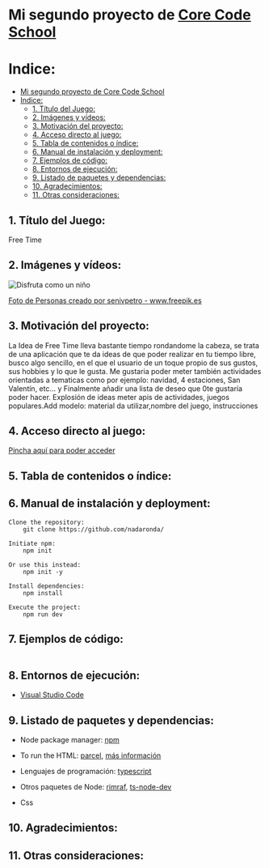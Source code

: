 # Mi segundo proyecto de [Core Code School](https://www.corecode.school/)
# Indice:
- [Mi segundo proyecto de Core Code School](#mi-segundo-proyecto-de-core-code-school)
- [Indice:](#indice)
  - [1. Título del Juego:](#1-título-del-juego)
  - [2. Imágenes y vídeos:](#2-imágenes-y-vídeos)
  - [3. Motivación del proyecto:](#3-motivación-del-proyecto)
  - [4. Acceso directo al juego:](#4-acceso-directo-al-juego)
  - [5. Tabla de contenidos o índice:](#5-tabla-de-contenidos-o-índice)
  - [6. Manual de instalación y deployment:](#6-manual-de-instalación-y-deployment)
  - [7. Ejemplos de código:](#7-ejemplos-de-código)
  - [8. Entornos de ejecución:](#8-entornos-de-ejecución)
  - [9. Listado de paquetes y dependencias:](#9-listado-de-paquetes-y-dependencias)
  - [10. Agradecimientos:](#10-agradecimientos)
  - [11. Otras consideraciones:](#11-otras-consideraciones)


## 1. Título del Juego:
Free Time

## 2. Imágenes y vídeos:
![Disfruta como un niño ](./img/niñosCorriendo.jpg)

<a href='https://www.freepik.es/fotos/personas'>Foto de Personas creado por senivpetro - www.freepik.es</a>

## 3. Motivación del proyecto:
La Idea de Free Time lleva bastante tiempo rondandome la cabeza, se trata de una aplicación que te da ideas de que poder realizar en tu tiempo libre, busco algo sencillo, en el que el usuario de un toque propio de sus gustos, sus hobbies y lo que le gusta. Me gustaria poder meter también actividades orientadas a tematicas como por ejemplo: navidad, 4 estaciones, San Valentín, etc... y Finalmente añadir una lista de deseo que 0te gustaría poder hacer.
Explosión de ideas meter apis de actividades, juegos populares.Add modelo: material da utilizar,nombre del juego, instrucciones

## 4. Acceso directo al juego:
[Pincha aquí para poder acceder](https://nadaronda.github.io/)

## 5. Tabla de contenidos o índice:
 
## 6. Manual de instalación y deployment:
```
Clone the repository:
    git clone https://github.com/nadaronda/

Initiate npm:
    npm init

Or use this instead:
    npm init -y

Install dependencies:
    npm install

Execute the project:
    npm run dev

``` 
## 7. Ejemplos de código:

```js

```

## 8. Entornos de ejecución:
* [Visual Studio Code](https://code.visualstudio.com/Download)
  
## 9. Listado de paquetes y dependencias:
* Node package manager: [npm](https://www.npmjs.com/)
* To run the HTML: [parcel](https://www.npmjs.com/package/parcel ), [más información](https://parceljs.org/languages/javascript/#classic-scripts)

*  Lenguajes de programación: [typescript](https://www.npmjs.com/package/typescript)
*  Otros paquetes de Node: [rimraf](https://www.npmjs.com/package/rimraf), [ts-node-dev](https://www.npmjs.com/package/ts-node-dev)
* Css 

## 10. Agradecimientos:

## 11. Otras consideraciones: